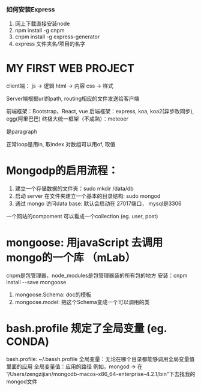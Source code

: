 ### 如何安装Express

1. 网上下载直接安装node
2. npm install -g cnpm
3. cnpm install -g express-generator
4. express 文件夹名/项目的名字

# MY FIRST WEB PROJECT

client端：
    js -> 逻辑
    html -> 内容
    css -> 样式

Server端根据url的path, routing相应的文件发送给客户端


前端框架：Bootstrap，React, vue
后端框架：express, koa, koa2(异步改同步), egg(阿里巴巴)
终极大统一框架（不成熟）：meteoer

<p> 是paragraph

正常loop是用in, 取index
对数组可以用of, 取值


# Mongodp的启用流程：
1. 建立一个存储数据的文件夹：sudo mkdir /data/db
2. 启动 server 在文件夹建立一个基本的目录结构: sudo mongod
3. 通过 mongo 访问data base: 默认会启动在 27017端口， mysql是3306

一个网站的compoment 可以看成一个collection (eg. user, post)

# mongoose: 用javaScript 去调用mongo的一个库 （mLab）
cnpm是包管理器，node_modules是包管理器装的所有包的地方
安装：cnpm install --save mongoose

1. mongoose.Schema: doc的模板
2. mongoose.model: 把这个Schema变成一个可以调用的类


# bash.profile 规定了全局变量 (eg. CONDA)
bash.profile: ~/.bassh.profile
全局变量：无论在哪个目录都能够调用全局变量值里面的应用
    全局变量值：应用的路径
    例如，mongod -> 在 “/Users/zengzijian/mongodb-macos-x86_64-enterprise-4.2.1/bin”下去找我的mongod文件
